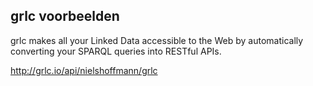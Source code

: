 ## grlc voorbeelden

grlc makes all your Linked Data accessible to the Web by automatically converting your SPARQL queries into RESTful APIs.

http://grlc.io/api/nielshoffmann/grlc
